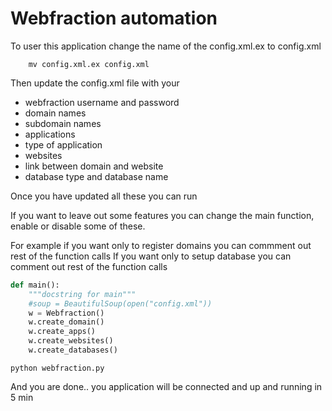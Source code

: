# Webfraction automation

To user this application change the name of the config.xml.ex to config.xml

        mv config.xml.ex config.xml

Then update the config.xml file with your
        
* webfraction username and password
* domain names
* subdomain names
* applications
* type of application
* websites
* link between domain and website
* database type and database name

Once you have updated all these you can run

If you want to leave out some features you can change the main function, enable or disable some of these.

For example if you want only to register domains you can commment out rest of the function calls 
If you want only to setup database you can comment out rest of the function calls

```python
def main():
    """docstring for main"""
    #soup = BeautifulSoup(open("config.xml"))
    w = Webfraction()
    w.create_domain()
    w.create_apps()
    w.create_websites()
    w.create_databases()
```

    python webfraction.py


And you are done.. you application will be connected and up and running in 5 min
